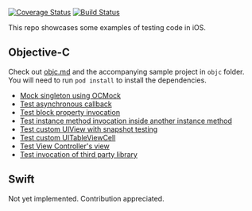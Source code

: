 [![Coverage Status](https://coveralls.io/repos/github/nicnocquee/practical-ios-testing/badge.svg?branch=master)](https://coveralls.io/github/nicnocquee/practical-ios-testing?branch=master)
[![Build Status](https://travis-ci.org/nicnocquee/practical-ios-testing.svg?branch=master)](https://travis-ci.org/nicnocquee/practical-ios-testing)

This repo showcases some examples of testing code in iOS. 

## Objective-C

Check out [objc.md](https://github.com/nicnocquee/practical-ios-testing/blob/master/objc.md) and the accompanying sample project in `objc` folder. You will need to run `pod install` to install the dependencies.

- [Mock singleton using OCMock](https://github.com/nicnocquee/practical-ios-testing/blob/master/objc.md#mock-singleton-using-ocmock)
- [Test asynchronous callback](https://github.com/nicnocquee/practical-ios-testing/blob/master/objc.md#test-asynchronous-callback)
- [Test block property invocation](https://github.com/nicnocquee/practical-ios-testing/blob/master/objc.md#test-block-property-invocation)
- [Test instance method invocation inside another instance method](https://github.com/nicnocquee/practical-ios-testing/blob/master/objc.md#test-mocking-an-instance-inside-a-method)
- [Test custom UIView with snapshot testing](https://github.com/nicnocquee/practical-ios-testing/blob/master/objc.md#test-custom-uiview-with-snapshot-testing)
- [Test custom UITableViewCell](https://github.com/nicnocquee/practical-ios-testing/blob/master/objc.md#test-custom-uitableviewcell)
- [Test View Controller's view](https://github.com/nicnocquee/practical-ios-testing/blob/master/objc.md#test-view-controllers-view)
- [Test invocation of third party library](https://github.com/nicnocquee/practical-ios-testing/blob/master/objc.md#test-invocation-of-third-party-library)

## Swift

Not yet implemented. Contribution appreciated.